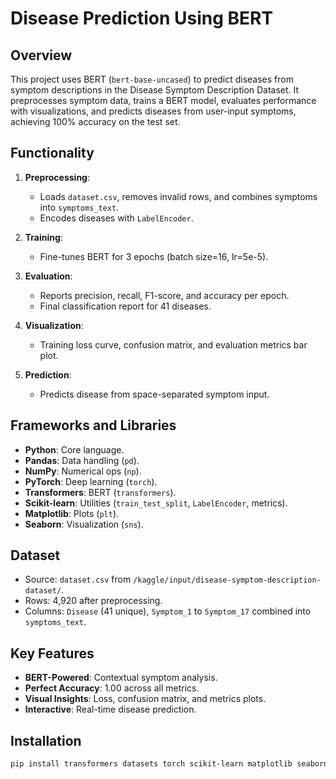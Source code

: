# Disease Prediction Using BERT

## Overview
This project uses BERT (`bert-base-uncased`) to predict diseases from symptom descriptions in the Disease Symptom Description Dataset. It preprocesses symptom data, trains a BERT model, evaluates performance with visualizations, and predicts diseases from user-input symptoms, achieving 100% accuracy on the test set.

## Functionality
1. **Preprocessing**:
   - Loads `dataset.csv`, removes invalid rows, and combines symptoms into `symptoms_text`.
   - Encodes diseases with `LabelEncoder`.

2. **Training**:
   - Fine-tunes BERT for 3 epochs (batch size=16, lr=5e-5).

3. **Evaluation**:
   - Reports precision, recall, F1-score, and accuracy per epoch.
   - Final classification report for 41 diseases.

4. **Visualization**:
   - Training loss curve, confusion matrix, and evaluation metrics bar plot.

5. **Prediction**:
   - Predicts disease from space-separated symptom input.

## Frameworks and Libraries
- **Python**: Core language.
- **Pandas**: Data handling (`pd`).
- **NumPy**: Numerical ops (`np`).
- **PyTorch**: Deep learning (`torch`).
- **Transformers**: BERT (`transformers`).
- **Scikit-learn**: Utilities (`train_test_split`, `LabelEncoder`, metrics).
- **Matplotlib**: Plots (`plt`).
- **Seaborn**: Visualization (`sns`).

## Dataset
- Source: `dataset.csv` from `/kaggle/input/disease-symptom-description-dataset/`.
- Rows: 4,920 after preprocessing.
- Columns: `Disease` (41 unique), `Symptom_1` to `Symptom_17` combined into `symptoms_text`.

## Key Features
- **BERT-Powered**: Contextual symptom analysis.
- **Perfect Accuracy**: 1.00 across all metrics.
- **Visual Insights**: Loss, confusion matrix, and metrics plots.
- **Interactive**: Real-time disease prediction.

## Installation
```bash
pip install transformers datasets torch scikit-learn matplotlib seaborn
